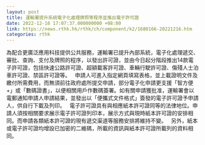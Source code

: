 ```yaml
---
layout: post
title: 運輸署提升系統電子化處理牌照等程序並推出電子許可證
date: 2022-12-16 17:07:37.000000000 +08:00
link: https://news.rthk.hk/rthk/ch/component/k2/1680166-20221216.htm
categories: rthk
---
```


為配合更廣泛應用科技提供公共服務，運輸署已提升內部系統，電子化處理遞交、審批、查詢、支付及牌照的程序，以發出許可證，並由今日起分階段推出14款電子許可證，包括快速公路許可證、超額載客許可證、車輛行駛許可證、傷殘人士泊車許可證、禁區許可證等。
  
申請人可進入指定網頁填寫表格，並上載證明文件及繳付所需費用，而無須前往政府處所提交申請，部分電子化申請更支援「智方便+」或「數碼證書」，以便相關用戶作數碼簽署。如有關申請獲批准，運輸署會以電郵通知申請人申請結果，並發出以「便攜式文件格式」簽發的電子許可證予申請人，供自行下載及列印。
 
電子許可證具有與相應紙本許可證同等的法律地位。申請人須按相關要求展示電子許可證列印本，展示方式與現時紙本許可證的安排相同。而申請各類紙本許可證的現有遞交渠道等服務安排將維持不變。
 
另外，紙本或電子許可證均增設已加密的二維碼，所載的資訊與紙本許可證所載列的資料相同。
